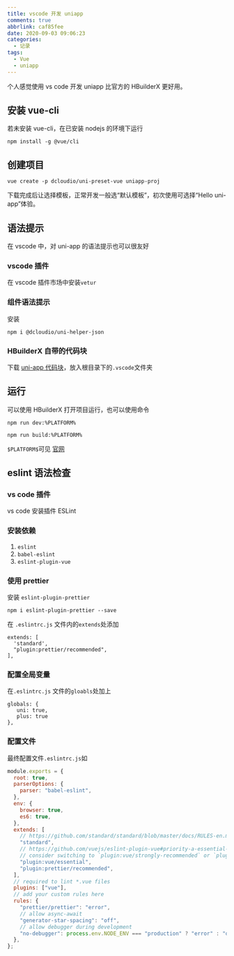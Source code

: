 ```yaml
---
title: vscode 开发 uniapp
comments: true
abbrlink: caf85fee
date: 2020-09-03 09:06:23
categories:
  - 记录
tags:
  - Vue
  - uniapp
---
```


个人感觉使用 vs code 开发 uniapp 比官方的 HBuilderX 更好用。

<!--more-->

## 安装 vue-cli

若未安装 vue-cli，在已安装 nodejs 的环境下运行

```
npm install -g @vue/cli
```

## 创建项目

```
vue create -p dcloudio/uni-preset-vue uniapp-proj
```

下载完成后让选择模板，正常开发一般选“默认模板”，初次使用可选择“Hello uni-app”体验。

## 语法提示

在 vscode 中，对 uni-app 的语法提示也可以很友好

### vscode 插件

在 vscode 插件市场中安装`vetur`

### 组件语法提示

安装

```
npm i @dcloudio/uni-helper-json
```

### HBuilderX 自带的代码块

下载 [uni-app 代码块](https://github.com/zhetengbiji/uniapp-snippets-vscode)，放入根目录下的`.vscode`文件夹

## 运行

可以使用 HBuilderX 打开项目运行，也可以使用命令

```
npm run dev:%PLATFORM%
```

```
npm run build:%PLATFORM%
```

`$PLATFORM$`可见 [官网](https://uniapp.dcloud.io/quickstart?id=%e8%bf%90%e8%a1%8c%e3%80%81%e5%8f%91%e5%b8%83uni-app)

## eslint 语法检查

### vs code 插件

vs code 安装插件 ESLint

### 安装依赖

1. `eslint`
2. `babel-eslint`
3. `eslint-plugin-vue`

### 使用 prettier

安装 `eslint-plugin-prettier`

```
npm i eslint-plugin-prettier --save
```

在 `.eslintrc.js` 文件内的`extends`处添加

```JS
extends: [
  'standard',
  "plugin:prettier/recommended",
],
```

### 配置全局变量

在`.eslintrc.js` 文件的`gloabls`处加上

```JS
globals: {
   uni: true,
   plus: true
},
```

### 配置文件

最终配置文件`.eslintrc.js`如

```js
module.exports = {
  root: true,
  parserOptions: {
    parser: "babel-eslint",
  },
  env: {
    browser: true,
    es6: true,
  },
  extends: [
    // https://github.com/standard/standard/blob/master/docs/RULES-en.md
    "standard",
    // https://github.com/vuejs/eslint-plugin-vue#priority-a-essential-error-prevention
    // consider switching to `plugin:vue/strongly-recommended` or `plugin:vue/recommended` for stricter rules.
    "plugin:vue/essential",
    "plugin:prettier/recommended",
  ],
  // required to lint *.vue files
  plugins: ["vue"],
  // add your custom rules here
  rules: {
    "prettier/prettier": "error",
    // allow async-await
    "generator-star-spacing": "off",
    // allow debugger during development
    "no-debugger": process.env.NODE_ENV === "production" ? "error" : "off",
  },
};
```
